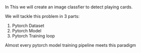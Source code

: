 In This we will create an image classfier to detect playing cards.

We will tackle this problem in 3 parts:

1. Pytorch Dataset
2. Pytorch Model
3. Pytorch Training loop

Almost every pytorch model training pipeline meets this paradigm